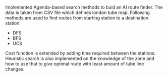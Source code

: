 Implemented Agenda-based search methods to buid an AI route finder. The data is taken from CSV file which defines london tube map. 
Following methods are used to find routes from starting station to a destination station:
* DFS
* BFS
* UCS

Cost function is extended by adding time required between the stations. Heuristic search is also implemented on the knowledge of the zone and how to use that to give optimal route with least amount of tube line changes.
